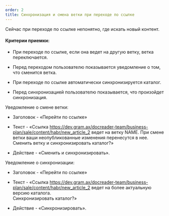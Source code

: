 ```yaml
---
order: 2
title: Синхронизация и смена ветки при переходе по ссылке
---
```


Сейчас при переходе по ссылке непонятно, где искать новый контент.

#### Критерии приемки:

-  При переходе по ссылке, если она ведет на другую ветку, ветка переключается.

-  Перед переходом пользователю показывается уведомление о том, что сменится ветка.

-  При переходе по ссылке автоматически синхронизируется каталог.

-  Перед синхронизацией пользователю показывается, что произойдет синхронизация.

Уведомление о смене ветки:

-  Заголовок - «Перейти по ссылке»

-  Текст - «Ссылка <https://dev.gram.ax/docreader-team/business-plan/sale/content/habr/new_article_2> ведет на ветку NAME. При смене ветки ваши неопубликованные изменения перенесутся в нее.\
   Сменить ветку и синхронизировать каталог?»

-  Действие - «Сменить и синхронизировать».

Уведомление о синхронизации:

-  Заголовок - «Перейти по ссылке»

-  Текст - «Ссылка <https://dev.gram.ax/docreader-team/business-plan/sale/content/habr/new_article_2> ведет на более актуальную версию каталога.\
   Синхронизировать каталог?»

-  Действие - «Синхронизировать».